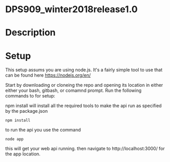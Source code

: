 # DPS909_winter2018release1.0

# Description

# Setup
This setup assums you are using node.js. It's a fairly simple tool to use that can be found here
https://nodejs.org/en/

Start by downloading or cloneing the repo and opening its location in either either your bash, gitbash, or comamnd prompt.
Run the following commands to for setup:

npm install will install all the required tools to make the api run as specified by the package.json

``` npm install ```

to run the api you use the command

``` node app ```

this will get your web api running. then navigate to http://localhost:3000/ for the app location.
